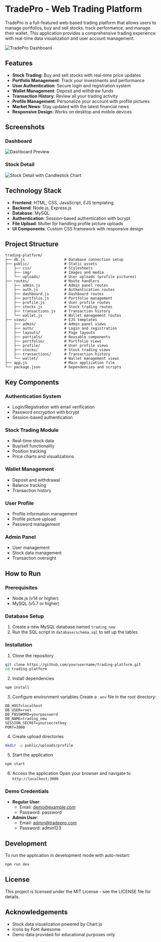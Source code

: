 # TradePro - Web Trading Platform

TradePro is a full-featured web-based trading platform that allows users to manage portfolios, buy and sell stocks, track performance, and manage their wallet. This application provides a comprehensive trading experience with real-time data visualization and user account management.

![TradePro Dashboard](public/img/Chart-iMac.png)

## Features

- **Stock Trading**: Buy and sell stocks with real-time price updates
- **Portfolio Management**: Track your investments and performance
- **User Authentication**: Secure login and registration system
- **Wallet Management**: Deposit and withdraw funds
- **Transaction History**: Review all your trading activity
- **Profile Management**: Personalize your account with profile pictures
- **Market News**: Stay updated with the latest financial news
- **Responsive Design**: Works on desktop and mobile devices

## Screenshots

### Dashboard
![Dashboard Preview](public/img/dashboard-preview.png)

### Stock Detail
![Stock Detail with Candlestick Chart](public/img/Candle-Countdown.gif)

## Technology Stack

- **Frontend**: HTML, CSS, JavaScript, EJS templating
- **Backend**: Node.js, Express.js
- **Database**: MySQL
- **Authentication**: Session-based authentication with bcrypt
- **File Upload**: Multer for handling profile picture uploads
- **UI Components**: Custom CSS framework with responsive design

## Project Structure

```
trading-platform/
├── db.js                  # Database connection setup
├── public/                # Static assets
│   ├── css/               # Stylesheets
│   ├── img/               # Images and media
│   └── uploads/           # User uploads (profile pictures)
├── routes/                # Route handlers
│   ├── admin.js           # Admin panel routes
│   ├── auth.js            # Authentication routes
│   ├── dashboard.js       # Dashboard routes
│   ├── portfolio.js       # Portfolio management
│   ├── profile.js         # User profile routes
│   ├── stocks.js          # Stock trading routes
│   ├── transactions.js    # Transaction history
│   └── wallet.js          # Wallet management routes
├── views/                 # EJS templates
│   ├── admin/             # Admin panel views
│   ├── auth/              # Login and registration
│   ├── layouts/           # Page layouts
│   ├── partials/          # Reusable components
│   ├── portfolio/         # Portfolio views
│   ├── profile/           # User profile views
│   ├── stocks/            # Stock trading views
│   ├── transactions/      # Transaction history
│   └── wallet/            # Wallet management views
├── app.js                 # Main application file
└── package.json           # Dependencies and scripts
```

## Key Components

### Authentication System
- Login/Registration with email verification
- Password encryption with bcrypt
- Session-based authentication

### Stock Trading Module
- Real-time stock data
- Buy/sell functionality
- Position tracking
- Price charts and visualizations

### Wallet Management
- Deposit and withdrawal
- Balance tracking
- Transaction history

### User Profile
- Profile information management
- Profile picture upload
- Password management

### Admin Panel
- User management
- Stock data management
- Transaction oversight

## How to Run

### Prerequisites
- Node.js (v14 or higher)
- MySQL (v5.7 or higher)

### Database Setup
1. Create a new MySQL database named `trading_new`
2. Run the SQL script in `database/schema.sql` to set up the tables

### Installation

1. Clone the repository
```bash
git clone https://github.com/yourusername/trading-platform.git
cd trading-platform
```

2. Install dependencies
```bash
npm install
```

3. Configure environment variables
Create a `.env` file in the root directory:
```
DB_HOST=localhost
DB_USER=root
DB_PASSWORD=yourpassword
DB_NAME=trading_new
SESSION_SECRET=yoursecretkey
PORT=3000
```

4. Create upload directories
```bash
mkdir -p public/uploads/profile
```

5. Start the application
```bash
npm start
```

6. Access the application
Open your browser and navigate to `http://localhost:3000`

### Demo Credentials
- **Regular User**:
  - Email: demo@example.com
  - Password: password
- **Admin User**:
  - Email: admin@tradepro.com
  - Password: admin123

## Development

To run the application in development mode with auto-restart:
```bash
npm run dev
```

## License

This project is licensed under the MIT License - see the LICENSE file for details.

## Acknowledgements

- Stock data visualization powered by Chart.js
- Icons by Font Awesome
- Demo data provided for educational purposes only 